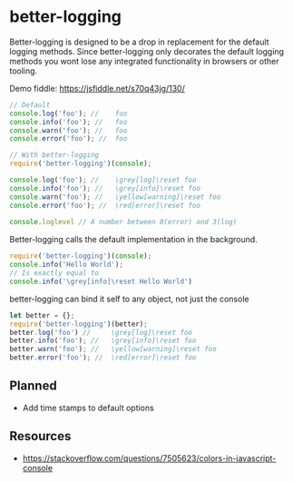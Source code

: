 
# better-logging

Better-logging is designed to be a drop in replacement for the default logging methods.
Since better-logging only decorates the default logging methods you wont lose any integrated functionality in browsers or other tooling.

Demo fiddle: https://jsfiddle.net/s70q43jg/130/

```ts
// Default
console.log('foo'); //    foo
console.info('foo'); //   foo
console.warn('foo'); //   foo
console.error('foo'); //  foo

// With better-logging
require('better-logging')(console);

console.log('foo'); //    \grey[log]\reset foo
console.info('foo'); //   \grey[info]\reset foo
console.warn('foo'); //   \yellow[warning]\reset foo
console.error('foo'); //  \red[error]\reset foo
 
console.loglevel // A number between 0(error) and 3(log)
```


Better-logging calls the default implementation in the background.

```ts
require('better-logging')(console);
console.info('Hello World');
// Is exactly equal to
console.info('\grey[info]\reset Hello World')
```


better-logging can bind it self to any object, not just the console

```ts
let better = {};
require('better-logging')(better);
better.log('foo') //     \grey[log]\reset foo
better.info('foo'); //   \grey[info]\reset foo
better.warn('foo'); //   \yellow[warning]\reset foo
better.error('foo'); //  \red[error]\reset foo
```


## Planned
* Add time stamps to default options

## Resources
*  https://stackoverflow.com/questions/7505623/colors-in-javascript-console

